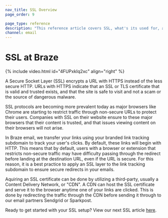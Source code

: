 ```yaml
---
nav_title: SSL Overview
page_order: 9

page_type: reference
description: "This reference article covers SSL, what's its used for, and how it's used at Braze."
channel: email
---
```


# SSL at Braze

{% include video.html id="4FUPxkIq2xc" align="right" %}

A Secure Socket Layer (SSL) encrypts a URL with HTTPS instead of the less secure HTTP. URLs with HTTPS indicate that an SSL or TLS certificate that is valid and trusted exists, and that the site is safe to visit and not a scam or the source of dangerous malware.

SSL protocols are becoming more prevalent today as major browsers like Chrome are starting to restrict traffic through non-secure URLs to protect their users. Companies with SSL on their website ensure to these major browsers that their content is trusted, and that issues viewing content on their browsers will not arise. 

In Braze email, we transfer your links using your branded link tracking subdomain to track your user's clicks. By default, these links will begin with HTTP. This means that by default, users with a browser or extension that restricts non-secure traffic may have difficulty passing through the redirect before landing at the destination URL, even if the URL is secure. For this reason, it is a best practice to apply an SSL layer to the link tracking subdomain to ensure secure redirects in your emails. 

Aquiring an SSL certificate can be done by utilizing a third-party, usually a Content Delivery Network, or "CDN". A CDN can host the SSL certificate and serve it to the browser anytime one of your links are clicked. This is done by redirecting the traffic through the CDN before sending it through to our email partners Sendgrid or Sparkpost.

Ready to get started with your SSL setup? View our next SSL article [here]({{site.baseurl}}/user_guide/onboarding_with_braze/email_setup/ssl/ssl_clicktracking/). 